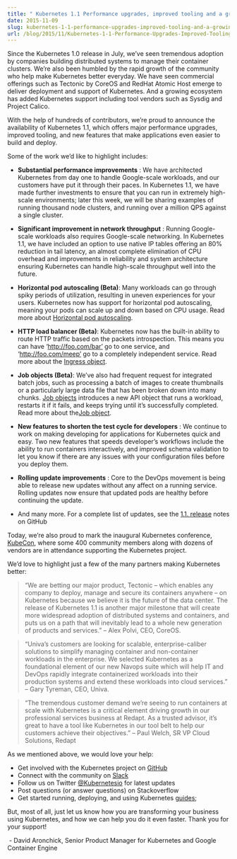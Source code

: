 ```yaml
---
title: " Kubernetes 1.1 Performance upgrades, improved tooling and a growing community  "
date: 2015-11-09
slug: kubernetes-1-1-performance-upgrades-improved-tooling-and-a-growing-community
url: /blog/2015/11/Kubernetes-1-1-Performance-Upgrades-Improved-Tooling-And-A-Growing-Community
---
```

Since the Kubernetes 1.0 release in July, we’ve seen tremendous adoption by companies building distributed systems to manage their container clusters. We’re also been humbled by the rapid growth of the community who help make Kubernetes better everyday. We have seen commercial offerings such as Tectonic by CoreOS and RedHat Atomic Host emerge to deliver deployment and support of Kubernetes. And a growing ecosystem has added Kubernetes support including tool vendors such as Sysdig and Project Calico.

With the help of hundreds of contributors, we’re proud to announce the availability of Kubernetes 1.1, which offers major performance upgrades, improved tooling, and new features that make applications even easier to build and deploy.

Some of the work we’d like to highlight includes:

- **Substantial performance improvements** : We have architected Kubernetes from day one to handle Google-scale workloads, and our customers have put it through their paces. In Kubernetes 1.1, we have made further investments to ensure that you can run in extremely high-scale environments; later this week, we will be sharing examples of running thousand node clusters, and running over a million QPS against a single cluster.&nbsp;

- **Significant improvement in network throughput** : Running Google-scale workloads also requires Google-scale networking. In Kubernetes 1.1, we have included an option to use native IP tables offering an 80% reduction in tail latency, an almost complete elimination of CPU overhead and improvements in reliability and system architecture ensuring Kubernetes can handle high-scale throughput well into the future.&nbsp;

- **Horizontal pod autoscaling (Beta)**: Many workloads can go through spiky periods of utilization, resulting in uneven experiences for your users. Kubernetes now has support for horizontal pod autoscaling, meaning your pods can scale up and down based on CPU usage. Read more about [Horizontal pod autoscaling](http://kubernetes.io/v1.1/docs/user-guide/horizontal-pod-autoscaler.html).&nbsp;

- **HTTP load balancer (Beta)**: Kubernetes now has the built-in ability to route HTTP traffic based on the packets introspection. This means you can have ‘http://foo.com/bar’ go to one service, and ‘http://foo.com/meep’ go to a completely independent service. Read more about the [Ingress object](http://kubernetes.io/v1.1/docs/user-guide/ingress.html).&nbsp;

- **Job objects (Beta)**: We’ve also had frequent request for integrated batch jobs, such as processing a batch of images to create thumbnails or a particularly large data file that has been broken down into many chunks. [Job objects](https://github.com/kubernetes/kubernetes/blob/release-1.1/docs/user-guide/jobs.md#writing-a-job-spec) introduces a new API object that runs a workload, restarts it if it fails, and keeps trying until it’s successfully completed. Read more about the[Job object](http://kubernetes.io/v1.1/docs/user-guide/jobs.html).&nbsp;

- **New features to shorten the test cycle for developers** : We continue to work on making developing for applications for Kubernetes quick and easy. Two new features that speeds developer’s workflows include the ability to run containers interactively, and improved schema validation to let you know if there are any issues with your configuration files before you deploy them.&nbsp;

- **Rolling update improvements** : Core to the DevOps movement is being able to release new updates without any affect on a running service. Rolling updates now ensure that updated pods are healthy before continuing the update.&nbsp;

- And many more. For a complete list of updates, see the [1.1. release](https://github.com/kubernetes/kubernetes/releases) notes on GitHub&nbsp;



Today, we’re also proud to mark the inaugural Kubernetes conference, [KubeCon](https://kubecon.io/), where some 400 community members along with dozens of vendors are in attendance supporting the Kubernetes project.

We’d love to highlight just a few of the many partners making Kubernetes better:

> “We are betting our major product, Tectonic – which enables any company to deploy, manage and secure its containers anywhere – on Kubernetes because we believe it is the future of the data center. The release of Kubernetes 1.1 is another major milestone that will create more widespread adoption of distributed systems and containers, and puts us on a path that will inevitably lead to a whole new generation of products and services.” – Alex Polvi, CEO, CoreOS.

> “Univa’s customers are looking for scalable, enterprise-caliber solutions to simplify managing container and non-container workloads in the enterprise. We selected Kubernetes as a foundational element of our new Navops suite which will help IT and DevOps rapidly integrate containerized workloads into their production systems and extend these workloads into cloud services.” – Gary Tyreman, CEO, Univa.

> “The tremendous customer demand we’re seeing to run containers at scale with Kubernetes is a critical element driving growth in our professional services business at Redapt. As a trusted advisor, it’s great to have a tool like Kubernetes in our tool belt to help our customers achieve their objectives.” – Paul Welch, SR VP Cloud Solutions, Redapt

>

As we mentioned above, we would love your help:

- Get involved with the Kubernetes project on [GitHub](https://github.com/kubernetes/kubernetes)&nbsp;
- Connect with the community on [Slack](http://slack.kubernetes.io/)
- Follow us on Twitter [@Kubernetesio](https://twitter.com/kubernetesio) for latest updates&nbsp;
- Post questions (or answer questions) on Stackoverflow&nbsp;
- Get started running, deploying, and using Kubernetes [guides](/docs/tutorials/kubernetes-basics/);

But, most of all, just let us know how you are transforming your business using Kubernetes, and how we can help you do it even faster. Thank you for your support!

&nbsp;- David Aronchick, Senior Product Manager for Kubernetes and Google Container Engine
